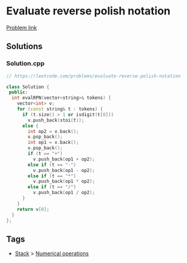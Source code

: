 # Evaluate reverse polish notation

[Problem link](https://leetcode.com/problems/evaluate-reverse-polish-notation)

## Solutions


### Solution.cpp
```cpp
// https://leetcode.com/problems/evaluate-reverse-polish-notation

class Solution {
 public:
  int evalRPN(vector<string>& tokens) {
    vector<int> v;
    for (const string& t : tokens) {
      if (t.size() > 1 or isdigit(t[0]))
        v.push_back(stoi(t));
      else {
        int op2 = v.back();
        v.pop_back();
        int op1 = v.back();
        v.pop_back();
        if (t == "+")
          v.push_back(op1 + op2);
        else if (t == "-")
          v.push_back(op1 - op2);
        else if (t == "*")
          v.push_back(op1 * op2);
        else if (t == "/")
          v.push_back(op1 / op2);
      }
    }
    return v[0];
  }
};
```
## Tags

* [Stack](/README.md#Stack) > [Numerical operations](/README.md#Stack-Numerical_operations)
